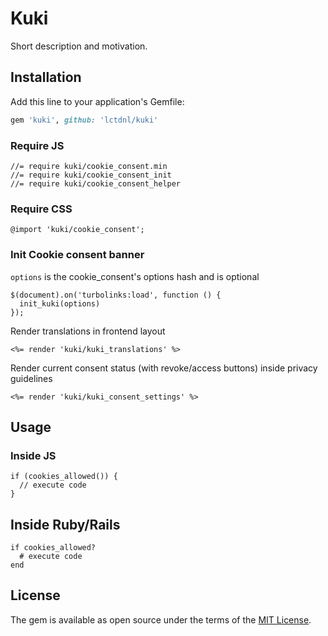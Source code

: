 # Kuki

Short description and motivation.

## Installation

Add this line to your application's Gemfile:

```ruby
gem 'kuki', github: 'lctdnl/kuki'
```

### Require JS

```
//= require kuki/cookie_consent.min
//= require kuki/cookie_consent_init
//= require kuki/cookie_consent_helper
```

### Require CSS

```
@import 'kuki/cookie_consent';
```

### Init Cookie consent banner

`options` is the cookie_consent's options hash and is optional

```
$(document).on('turbolinks:load', function () {
  init_kuki(options)
});
```

Render translations in frontend layout

```
<%= render 'kuki/kuki_translations' %>
```

Render current consent status (with revoke/access buttons) inside privacy guidelines

```
<%= render 'kuki/kuki_consent_settings' %>
```

## Usage

### Inside JS

```
if (cookies_allowed()) {
  // execute code
}
```


## Inside Ruby/Rails

```
if cookies_allowed?
  # execute code
end
```

## License

The gem is available as open source under the terms of the [MIT License](http://opensource.org/licenses/MIT).
